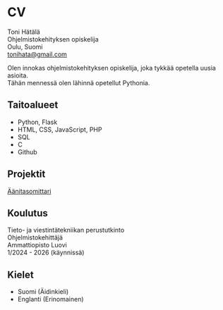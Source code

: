# CV

Toni Hätälä  
Ohjelmistokehityksen opiskelija  
Oulu, Suomi  
tonihata@gmail.com  

Olen innokas ohjelmistokehityksen opiskelija, joka tykkää opetella uusia asioita.  
Tähän mennessä olen lähinnä opetellut Pythonia.

## Taitoalueet
- Python, Flask
- HTML, CSS, JavaScript, PHP
- SQL
- C
- Github

## Projektit
[Äänitasomittari](https://github.com/tonihata/Aanitasomittari)

## Koulutus
Tieto- ja viestintätekniikan perustutkinto  
Ohjelmistokehittäjä  
Ammattiopisto Luovi  
1/2024 - 2026 (käynnissä)  

## Kielet
- Suomi (Äidinkieli)
- Englanti (Erinomainen)
